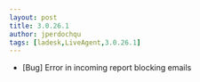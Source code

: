 ```yaml
---
layout: post
title: 3.0.26.1
author: jperdochqu
tags: [ladesk,LiveAgent,3.0.26.1]
---
```


- [Bug] Error in incoming report blocking emails
